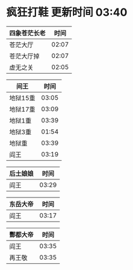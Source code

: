 # 疯狂打鞋 更新时间 03:40

| 四象苍茫长老   | 时间    |
|--------|-------|
| 苍茫大厅 | 02:07 |
| 苍茫大厅掉 | 02:07 |
| 虚无之关 | 02:05 |

| 间王   | 时间    |
|--------|-------|
| 地狱15重 | 03:05 |
| 地狱17重 | 03:09 |
| 地狱1重 | 03:39 |
| 地狱3重 | 01:54 |
| 地狱重 | 03:39 |
| 阎王 | 03:19 |

| 后土娘娘   | 时间    |
|--------|-------|
| 阎王 | 03:29 |

| 东岳大帝   | 时间    |
|--------|-------|
| 阎王 | 03:17 |

| 酆都大帝   | 时间    |
|--------|-------|
| 阎王 | 03:35 |
| 再王敬 | 03:35 |
